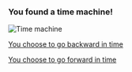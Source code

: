 ### You found a time machine!

![Time machine](https://www.google.com/url?sa=i&source=images&cd=&ved=2ahUKEwjAvriazLrmAhUOVN8KHaQ-BKYQjRx6BAgBEAQ&url=http%3A%2F%2Fwww.clipartpanda.com%2Fclipart_images%2Fhere-is-some-funny-clip-art-lol-of-her-time-machine-in-action-the-upshot-56158131&psig=AOvVaw0esDipa-IUkhCgZMaIeGcD&ust=1576600345383314)

[You choose to go backward in time](situations/backward.md)

[You choose to go forward in time](situations/forward.md)